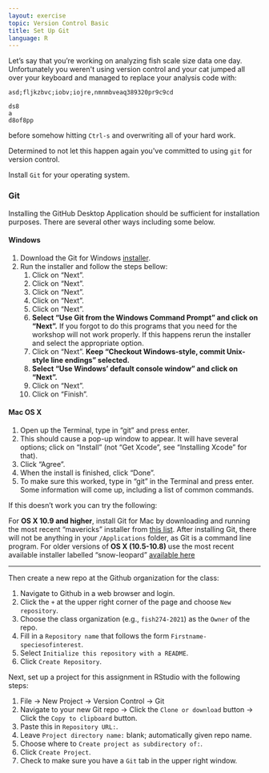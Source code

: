 ```yaml
---
layout: exercise
topic: Version Control Basic
title: Set Up Git
language: R
---
```


Let’s say that you’re working on analyzing fish scale size data one day. Unfortunately you weren't using version control and your cat jumped
all over your keyboard and managed to replace your analysis code with:

```
asd;fljkzbvc;iobv;iojre,nmnmbveaq389320pr9c9cd

ds8
a
d8of8pp
```
before somehow hitting `Ctrl-s` and overwriting all of your hard work.

Determined to not let this happen again you've committed to using `git` for
version control.

Install `Git` for your operating system.



<h3 id="git">Git</h3>

Installing the GitHub Desktop Application should be sufficient for installation purposes. There are several other ways including some below.

<h4 id="windows">Windows</h4>

<ol>
  <li>Download the Git for Windows
<a href="https://git-for-windows.github.io/">installer</a>.</li>
  <li>Run the installer and follow the steps bellow:
    <ol>
      <li>Click on “Next”.</li>
      <li>Click on “Next”.</li>
      <li>Click on “Next”.</li>
      <li>Click on “Next”.</li>
      <li>Click on “Next”.</li>
      <li><strong>Select “Use Git from the Windows Command Prompt” and click on
“Next”.</strong> If you forgot to do this programs that you need for
the workshop will not work properly. If this happens rerun the
installer and select the appropriate option.</li>
      <li>Click on “Next”. <strong>Keep “Checkout Windows-style, commit
Unix-style line endings” selected.</strong></li>
      <li><strong>Select “Use Windows’ default console window” and click on
“Next”.</strong></li>
      <li>Click on “Next”.</li>
      <li>Click on “Finish”.</li>
    </ol>
  </li>
</ol>

<h4 id="mac-os-x">Mac OS X</h4>

<ol>
  <li>Open up the Terminal, type in “git” and press enter.</li>
  <li>This should cause a pop-up window to appear. It will have several options;
click on “Install” (not “Get Xcode”, see “Installing Xcode” for that).</li>
  <li>Click “Agree”.</li>
  <li>When the install is finished, click “Done”.</li>
  <li>To make sure this worked, type in “git” in the Terminal and press enter. Some
information will come up, including a list of common commands.</li>
</ol>

<p>If this doesn’t work you can try the following:</p>

<p>For <strong>OS X 10.9 and higher</strong>, install Git for Mac by downloading and running the
most recent “mavericks” installer from
<a href="http://sourceforge.net/projects/git-osx-installer/files/">this list</a>.  After
installing Git, there will not be anything in your <code class="highlighter-rouge">/Applications</code> folder, as
Git is a command line program. For older versions of <strong>OS X (10.5-10.8)</strong>
use the most recent available installer labelled “snow-leopard” <a href="http://sourceforge.net/projects/git-osx-installer/files/.">available
here</a></p>



---


Then
create a new repo at the Github organization for the class:

1. Navigate to Github in a web browser and login.
2. Click the `+` at the upper right corner of the page and choose `New repository`.
3. Choose the class organization (e.g., `fish274-2021`) as the `Owner` of the
   repo.
4. Fill in a `Repository name` that follows the form `Firstname-speciesofinterest`.
5. Select `Initialize this repository with a README`.
6. Click `Create Repository`.

Next, set up a project for this assignment in RStudio with the following steps:

1. File -> New Project -> Version Control -> Git
2. Navigate to your new Git repo -> Click the `Clone or download` button ->
   Click the `Copy to clipboard` button.
3. Paste this in `Repository URL:`.
4. Leave `Project directory name:` blank; automatically given repo name.
5. Choose where to `Create project as subdirectory of:`.
6. Click `Create Project`.
7. Check to make sure you have a `Git` tab in the upper right window.
